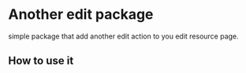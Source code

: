 # Another edit package
simple package that add another edit action to you edit resource page.


## How to use it

